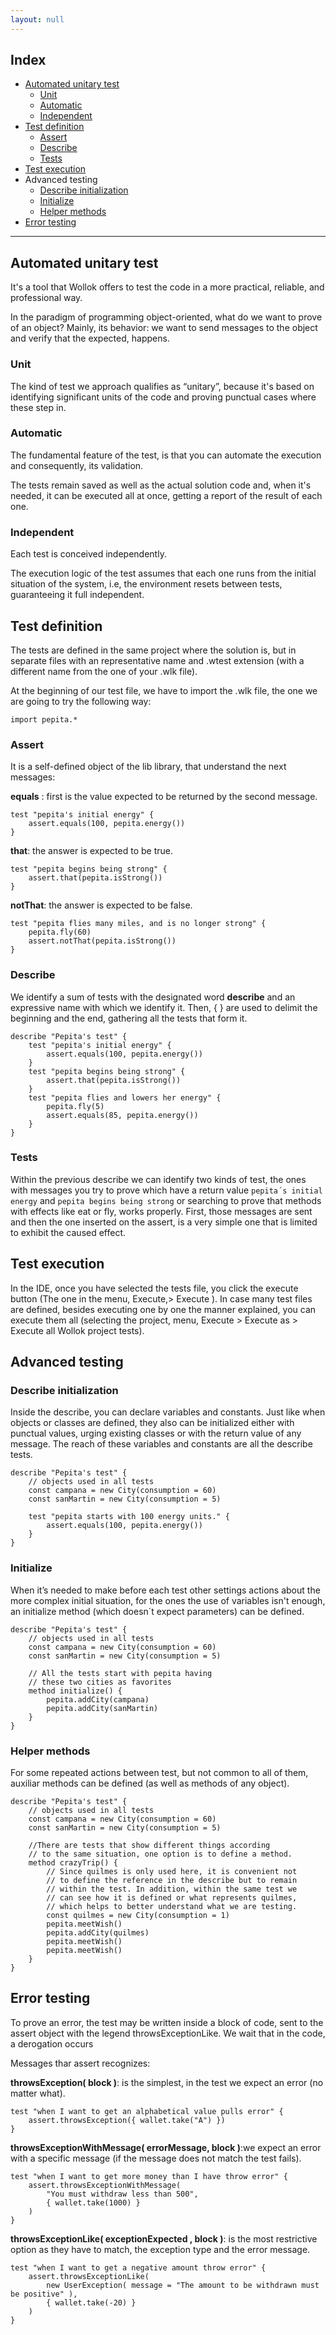 ```yaml
---
layout: null
---
```


## Index ##

* <a href="#automated-unitary-test" class="wollokLink">Automated unitary test</a>
    * <a href="#unit" class="wollokLink">Unit</a>
    * <a href="#automatic" class="wollokLink">Automatic</a>
    * <a href="#independent" class="wollokLink">Independent</a>
* <a href="#test-definition" class="wollokLink">Test definition</a>
    * <a href="#assert" class="wollokLink">Assert</a>
    * <a href="#describe" class="wollokLink">Describe</a>
    * <a href="#tests" class="wollokLink">Tests</a>
* <a href="#test-execution" class="wollokLink">Test execution</a>
* Advanced testing
    * <a href="#describe-initialization" class="wollokLink">Describe initialization</a>
    * <a href="#initialize" class="wollokLink">Initialize</a>
    * <a href="#helper-methods" class="wollokLink">Helper methods</a>
* <a href="#error-testing" class="wollokLink">Error testing</a>  

___

## Automated unitary test ##
It's a tool that Wollok offers to test the code in a more practical, reliable, and professional way.


In the paradigm of programming object-oriented, what do we want to prove of an object? Mainly, its behavior: we want to send messages to the object and verify that the expected, happens.

### Unit ###
The kind of test we approach qualifies as “unitary”, because it's based on identifying significant units of the code and proving punctual cases where these step in.

### Automatic ###
The fundamental feature of the test, is that you can automate the execution and consequently, its validation.

The tests remain saved as well as the actual solution code and, when it's needed, it can be executed all at once, getting a report of the result of each one.

### Independent ###
Each test is conceived independently.

The execution logic of the test assumes that each one runs from the initial situation of the system, i.e, the environment resets between tests, guaranteeing it full independent.

## Test definition ##
The tests are defined in the same project where the solution is, but in separate files with an representative name and .wtest extension (with a different name from the one of your .wlk file).

At the beginning of our test file, we have to import the .wlk file, the one we are going to try the following way:
```wollok
import pepita.*
```

### Assert ###
It is a self-defined object of the lib library, that understand the next messages:


**equals** : first is the value expected to be returned by the second message.
```wollok
test "pepita's initial energy" {
	assert.equals(100, pepita.energy())
}
```

**that**: the answer is expected to be true.
```wollok
test "pepita begins being strong" {
	assert.that(pepita.isStrong())
}
```
**notThat**: the answer is expected to be false.
```wollok
test "pepita flies many miles, and is no longer strong" {
	pepita.fly(60)
	assert.notThat(pepita.isStrong())
}
```
### Describe ###
We identify a sum of tests with the designated word **describe** and an expressive name with which we identify it. Then, { } are used to delimit the beginning and the end, gathering all the tests that form it.
```wollok
describe "Pepita's test" {
    test "pepita's initial energy" {
	    assert.equals(100, pepita.energy())
    }
    test "pepita begins being strong" {
	    assert.that(pepita.isStrong())
    }
    test "pepita flies and lowers her energy" {
	    pepita.fly(5)
	    assert.equals(85, pepita.energy())
    }
}
```
### Tests ###
Within the previous describe we can identify two kinds of test, the ones with messages you try to prove which have a return value `pepita´s initial energy` and `pepita begins being strong` or searching to prove that methods with effects like eat or fly, works properly. First, those messages are sent and then the one inserted on the assert, is a very simple one that is limited to exhibit the caused effect.

## Test execution ##
In the IDE, once you have selected the tests file, you click the execute button (The one in the menu, Execute,> Execute <Ctrl F11>).
In case many test files are defined, besides executing one by one the manner explained, you can execute them all (selecting the project, menu, Execute > Execute as > Execute all Wollok project tests).


## Advanced testing ##

### Describe initialization ###
Inside the describe, you can declare variables and constants. Just like when objects or classes are defined, they also can be initialized either with punctual values, urging existing classes or with the return value of any message. The reach of these variables and constants are all the describe tests.

```wollok
describe "Pepita's test" {
	// objects used in all tests
	const campana = new City(consumption = 60)
	const sanMartin = new City(consumption = 5)

	test "pepita starts with 100 energy units." {
		assert.equals(100, pepita.energy())
	}
}
```
### Initialize ###
When it’s needed to make before each test other settings actions about the more complex initial situation, for the ones the use of variables isn't enough, an initialize method (which doesn´t expect parameters) can be defined.

```wollok
describe "Pepita's test" {
    // objects used in all tests
    const campana = new City(consumption = 60)
    const sanMartin = new City(consumption = 5)

    // All the tests start with pepita having
    // these two cities as favorites
    method initialize() {
        pepita.addCity(campana)
        pepita.addCity(sanMartin)
    }
}

```
### Helper methods ###
For some repeated actions between test, but not common to all of them, auxiliar methods can be defined (as well as methods of any object).

```wollok
describe "Pepita's test" {
    // objects used in all tests
    const campana = new City(consumption = 60)
    const sanMartin = new City(consumption = 5)

    //There are tests that show different things according
    // to the same situation, one option is to define a method.
    method crazyTrip() {
        // Since quilmes is only used here, it is convenient not
        // to define the reference in the describe but to remain 
        // within the test. In addition, within the same test we 
        // can see how it is defined or what represents quilmes, 
        // which helps to better understand what we are testing.
        const quilmes = new City(consumption = 1)
        pepita.meetWish()
        pepita.addCity(quilmes)
        pepita.meetWish()
        pepita.meetWish()
	}
}
```
## Error testing ##
To prove an error, the test may be written inside a block of code, sent to the assert object with the legend throwsExceptionLike. We wait that in the code, a derogation occurs

Messages thar assert recognizes:


**throwsException( block )**: is the simplest, in the test we expect an error (no matter what).
```wollok
test "when I want to get an alphabetical value pulls error" {
	assert.throwsException({ wallet.take("A") })
}
```

**throwsExceptionWithMessage( errorMessage, block )**:we expect an error with a specific message (if the message does not match the test fails).
```wollok
test "when I want to get more money than I have throw error" {
	assert.throwsExceptionWithMessage(
		"You must withdraw less than 500", 
		{ wallet.take(1000) }
	)
}
```

**throwsExceptionLike( exceptionExpected , block )**: is the most restrictive option as they have to match, the exception type and the error message.
``` wollok
test "when I want to get a negative amount throw error" {
	assert.throwsExceptionLike(
   		new UserException( message = "The amount to be withdrawn must be positive" ), 
   		{ wallet.take(-20) }
	)
}
```